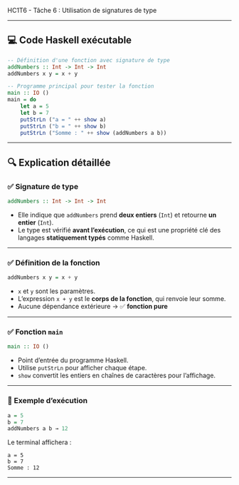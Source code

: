 HC1T6 - Tâche 6 : Utilisation de signatures de type

---

## 💻 Code Haskell exécutable

```haskell
-- Définition d'une fonction avec signature de type
addNumbers :: Int -> Int -> Int
addNumbers x y = x + y

-- Programme principal pour tester la fonction
main :: IO ()
main = do
    let a = 5
    let b = 7
    putStrLn ("a = " ++ show a)
    putStrLn ("b = " ++ show b)
    putStrLn ("Somme : " ++ show (addNumbers a b))
```

---

## 🔍 Explication détaillée

### ✅ Signature de type

```haskell
addNumbers :: Int -> Int -> Int
```

- Elle indique que `addNumbers` prend **deux entiers** (`Int`) et retourne **un entier** (`Int`).
- Le type est vérifié **avant l’exécution**, ce qui est une propriété clé des langages **statiquement typés** comme Haskell.

---

### ✅ Définition de la fonction

```haskell
addNumbers x y = x + y
```

- `x` et `y` sont les paramètres.
- L’expression `x + y` est le **corps de la fonction**, qui renvoie leur somme.
- Aucune dépendance extérieure → ✅ **fonction pure**

---

### ✅ Fonction `main`

```haskell
main :: IO ()
```

- Point d’entrée du programme Haskell.
- Utilise `putStrLn` pour afficher chaque étape.
- `show` convertit les entiers en chaînes de caractères pour l’affichage.

---

### 🧪 Exemple d’exécution

```haskell
a = 5
b = 7
addNumbers a b → 12
```

Le terminal affichera :

```
a = 5
b = 7
Somme : 12
```

---
